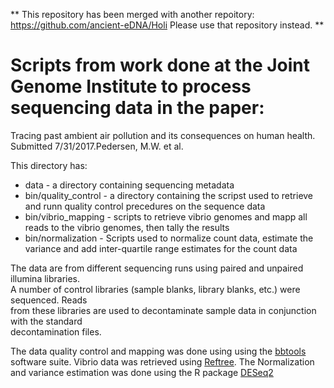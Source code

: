 ** This repository has been merged with another repoitory:
https://github.com/ancient-eDNA/Holi Please use that repository instead. **

# Scripts from work done at the Joint Genome Institute to process sequencing data in the paper:
Tracing past ambient air pollution and its consequences on human health. Submitted 7/31/2017.Pedersen, M.W. et al.

This directory has:
* data - a directory containing sequencing metadata
* bin/quality_control - a directory containing the scripst used to retrieve and runn quality control precedures on the sequence data
* bin/vibrio_mapping - scripts to retrieve vibrio genomes and mapp all reads to the vibrio genomes, then tally the results
* bin/normalization - Scripts used to normalize count data, estimate the variance and add inter-quartile range estimates for the count data 

The data are from different sequencing runs using paired and unpaired illumina libraries.  
A number of control libraries (sample blanks, library blanks, etc.) were sequenced. Reads  
from these libraries are used to decontaminate sample data in conjunction with the standard  
decontamination files.

The data quality control and mapping was done using using the [bbtools](http://jgi.doe.gov/data-and-tools/bbtools/) 
software suite.  Vibrio data was retrieved using [Reftree](https://bitbucket.org/berkeleylab/jgi_reftree). The Normalization and variance estimation was done using the R package [DESeq2](https://bioconductor.org/packages/devel/bioc/html/DESeq2.html) 
